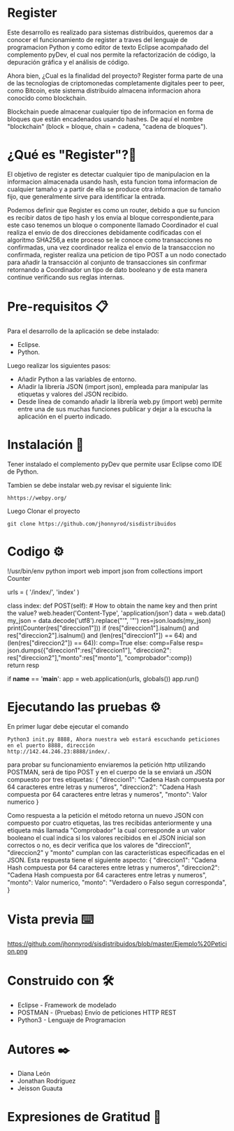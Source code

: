 # Register

Este desarrollo es realizado para sistemas distribuidos, queremos dar a conocer el funcionamiento de register a traves del lenguaje de programacion Python y como editor de texto Eclipse acompañado del complemento pyDev, el cual nos permite la refactorización de código, la depuración gráfica y el análisis de código.

Ahora bien, ¿Cual es la finalidad del proyecto? Register forma parte de una de las tecnologias de criptomonedas completamente digitales peer to peer, como Bitcoin, este sistema distribuido almacena informacion ahora conocido como blockchain.

Blockchain puede almacenar cualquier tipo de informacion en forma de bloques que están encadenados usando hashes. De aquí el nombre "blockchain" (block = bloque, chain = cadena, "cadena de bloques").


# ¿Qué es "Register"?🚀

El objetivo de register es detectar cualquier tipo de manipulacion en la informacion almacenada usando hash, esta funcion toma informacion de cualquier tamaño y a partir de ella se produce otra informacion de tamaño fijo, que generalmente sirve para identificar la entrada.

Podemos definir que Register es como un router, debido a que su funcion es recibir datos de tipo hash y los envia al bloque correspondiente,para este caso tenemos un bloque o componente llamado Coordinador el cual realiza el envio de dos direcciones debidamente codificadas con el algoritmo SHA256,a este proceso se le conoce como transacciones no confirmadas, una vez coordinador realiza el envio de la transacccion no confirmada, register realiza una peticion de tipo POST a un nodo conectado para añadir la transacción al conjunto de transacciones sin confirmar retornando a Coordinador un tipo de dato booleano y de esta manera continue verificando sus reglas internas.

# Pre-requisitos 📋

Para el desarrollo de la aplicación se debe instalado:

- Eclipse.
- Python.

Luego realizar los siguientes pasos:

- Añadir Python a las variables de entorno.
- Añadir la librería JSON (import json), empleada para manipular las etiquetas y valores del JSON recibido.
- Desde línea de comando añadir la librería web.py (import web) permite entre una de sus muchas funciones publicar y dejar a la escucha la aplicación en el puerto indicado.

# Instalación 🔧

Tener instalado el complemento pyDev que permite usar Eclipse como IDE de Python.

Tambien se debe instalar web.py revisar el siguiente link:

	hhttps://webpy.org/
    
Luego Clonar el proyecto

	git clone https://github.com/jhonnyrod/sisdistribuidos

# Codigo ⚙️

!/usr/bin/env python
import web
import json
from collections import Counter

urls = (
    '/index/', 'index'
)

class index:
    def POST(self):
        # How to obtain the name key and then print the value?
        web.header('Content-Type', 'application/json')
        data = web.data()
        my_json = data.decode('utf8').replace("'", '"')
        res=json.loads(my_json)
        print(Counter(res["direccion1"]))
        if (res["direccion1"].isalnum() and res["direccion2"].isalnum() and (len(res["direccion1"]) == 64) and (len(res["direccion2"]) == 64)):
            comp=True
        else:
            comp=False
        resp= json.dumps({"direccion1":res["direccion1"], "direccion2": res["direccion2"],"monto":res["monto"], "comprobador":comp})      
        return resp

if __name__ == '__main__':
    app = web.application(urls, globals())
    app.run()


# Ejecutando las pruebas ⚙️
En primer lugar debe ejecutar el comando	

	Python3 init.py 8888, Ahora nuestra web estará escuchando peticiones en el puerto 8888, dirección
	http://142.44.246.23:8888/index/.


para probar su funcionamiento enviaremos la petición http utilizando POSTMAN, será de tipo POST y en el cuerpo de la se enviará un JSON compuesto por tres etiquetas:
    {
    "direccion1": "Cadena Hash compuesta por 64 caracteres entre letras y numeros",
    "direccion2": "Cadena Hash compuesta por 64 caracteres entre letras y numeros",
    "monto": Valor numerico
    }

Como respuesta a la petición el método retorna un nuevo JSON con compuesto por cuatro etiquetas, las tres recibidas anteriormente y una etiqueta más llamada "Comprobador"  la cual corresponde a un valor booleano el cual indica si los valores recibidos en el JSON inicial son correctos o no, es decir verifica que los valores de "direccion1",  "direccion2" y "monto" cumplan con las características especificadas en el JSON. Esta respuesta tiene el siguiente aspecto:
    {
    "direccion1": "Cadena Hash compuesta por 64 caracteres entre letras y numeros",
    "direccion2": "Cadena Hash compuesta por 64 caracteres entre letras y numeros",
    "monto": Valor numerico,
    "monto": "Verdadero o Falso segun corresponda",	
    }

# Vista previa ⌨️

https://github.com/jhonnyrod/sisdistribuidos/blob/master/Ejemplo%20Peticion.png

# Construido con 🛠️

- Eclipse - Framework de modelado
- POSTMAN - (Pruebas) Envío de peticiones HTTP REST
- Python3 - Lenguaje de Programacion


# Autores ✒️

- Diana León 
- Jonathan Rodriguez
- Jeisson Guauta

# Expresiones de Gratitud 🎁

